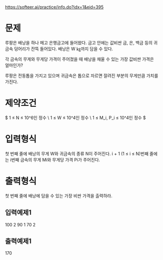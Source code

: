 https://softeer.ai/practice/info.do?idx=1&eid=395

# 문제

루팡은 배낭을 하나 메고 은행금고에 들어왔다. 금고 안에는 값비싼 금, 은, 백금 등의 귀금속 덩어리가 잔뜩 들어있다. 배낭은 W ㎏까지 담을 수 있다.

각 금속의 무게와 무게당 가격이 주어졌을 때 배낭을 채울 수 있는 가장 값비싼 가격은 얼마인가?

루팡은 전동톱을 가지고 있으며 귀금속은 톱으로 자르면 잘려진 부분의 무게만큼 가치를 가진다.

# 제약조건

$
1 ≤ N ≤ 10^6인 정수 \\
1 ≤ W ≤ 10^4인 정수 \\
1 ≤ M_i, P_i ≤ 10^4인 정수
$

# 입력형식

첫 번째 줄에 배낭의 무게 W와 귀금속의 종류 N이 주어진다. i + 1 (1 ≤ i ≤ N)번째 줄에는 i번째 금속의 무게 Mi와 무게당 가격 Pi가 주어진다.

# 출력형식

첫 번째 줄에 배낭에 담을 수 있는 가장 비싼 가격을 출력하라.

## 입력예제1

100 2
90 1
70 2

## 출력예제1

170
